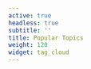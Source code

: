 ```yaml
---
active: true
headless: true
subtitle: ''
title: Popular Topics
weight: 120
widget: tag_cloud
---
```


